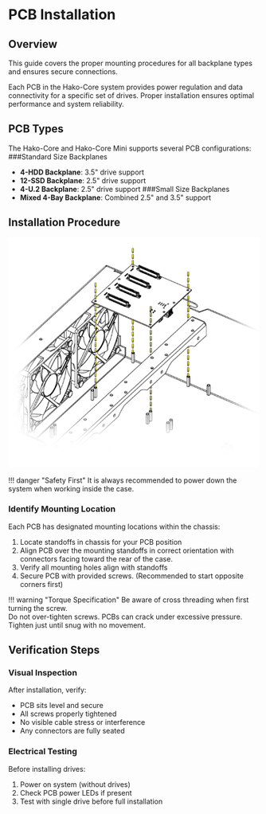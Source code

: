 # PCB Installation

## Overview
This guide covers the proper mounting procedures for all backplane types and ensures secure connections.

Each PCB in the Hako-Core system provides power regulation and data connectivity for a specific set of drives. Proper installation ensures optimal performance and system reliability.

## PCB Types

The Hako-Core and Hako-Core Mini supports several PCB configurations:
###Standard Size Backplanes
- **4-HDD Backplane**: 3.5" drive support  
- **12-SSD Backplane**: 2.5" drive support
- **4-U.2 Backplane**: 2.5" drive support
###Small Size Backplanes
- **Mixed 4-Bay Backplane**: Combined 2.5" and 3.5" support

## Installation Procedure

![PCB Mounting Overview](../imgs/PCBMounting.png)

!!! danger "Safety First"
    It is always recommended to power down the system when working inside the case.

### Identify Mounting Location

Each PCB has designated mounting locations within the chassis:

1. Locate standoffs in chassis for your PCB position
2. Align PCB over the mounting standoffs in correct orientation with connectors facing toward the rear of the case.
3. Verify all mounting holes align with standoffs
4. Secure PCB with provided screws. (Recommended to start opposite corners first)

!!! warning "Torque Specification"
    Be aware of cross threading when first turning the screw. <br>
    Do not over-tighten screws. PCBs can crack under excessive pressure. <br>
    Tighten just until snug with no movement.


## Verification Steps

### Visual Inspection

After installation, verify:

- PCB sits level and secure
- All screws properly tightened
- No visible cable stress or interference
- Any connectors are fully seated

### Electrical Testing

Before installing drives:

1. Power on system (without drives)
2. Check PCB power LEDs if present
4. Test with single drive before full installation